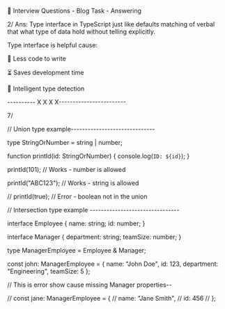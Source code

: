 🎯 Interview Questions - Blog Task - Answering

2/ 
Ans: Type interface in TypeScript just like defaults matching of verbal that what type of data hold  without telling explicitly.

Type interface is helpful cause:

🚀 Less code to write

⏳ Saves development time

🧠 Intelligent type detection

---------- X X X X------------------------

7/ 

// Union type example------------------------------

type StringOrNumber = string | number;

function printId(id: StringOrNumber) {
console.log(`ID: ${id}`);
}

printId(101);     // Works - number is allowed

printId("ABC123"); // Works - string is allowed

// printId(true); // Error - boolean not in the union

// Intersection type example --------------------------------

interface Employee {
name: string;
id: number;
}

interface Manager {
department: string;
teamSize: number;
}

type ManagerEmployee = Employee & Manager;

const john: ManagerEmployee = {
name: "John Doe",
id: 123,
department: "Engineering",
teamSize: 5
};

// This is error show cause missing Manager properties--

// const jane: ManagerEmployee = {
//   name: "Jane Smith",
//   id: 456
// };
